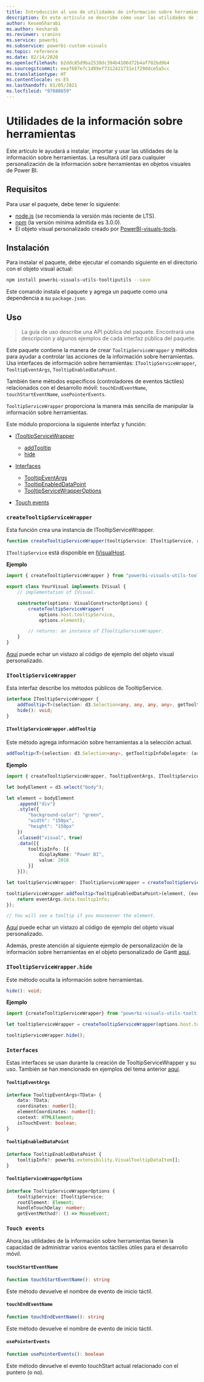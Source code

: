 ```yaml
---
title: Introducción al uso de utilidades de información sobre herramientas en objetos visuales de Power BI en análisis integrados de Power BI para obtener una mejor información de BI insertada
description: En este artículo se describe cómo usar las utilidades de información sobre herramientas para simplificar la personalización de la información sobre herramientas de objetos visuales de Power BI. Consiga mejores conclusiones insertadas de BI con los análisis insertados de Power BI.
author: KesemSharabi
ms.author: kesharab
ms.reviewer: sranins
ms.service: powerbi
ms.subservice: powerbi-custom-visuals
ms.topic: reference
ms.date: 02/14/2020
ms.openlocfilehash: b2ddc85d9ba2530dc394b4106d72b4af702bd9b4
ms.sourcegitcommit: eeaf607e7c1d89ef7312421731e1729ddce5a5cc
ms.translationtype: HT
ms.contentlocale: es-ES
ms.lasthandoff: 01/05/2021
ms.locfileid: "97888659"
---
```

# <a name="tooltip-utils"></a>Utilidades de la información sobre herramientas
Este artículo le ayudará a instalar, importar y usar las utilidades de la información sobre herramientas. La resultará útil para cualquier personalización de la información sobre herramientas en objetos visuales de Power BI.

## <a name="requirements"></a>Requisitos
Para usar el paquete, debe tener lo siguiente:
* [node.js](https://nodejs.org) (se recomienda la versión más reciente de LTS).
* [npm](https://www.npmjs.com/) (la versión mínima admitida es 3.0.0).
* El objeto visual personalizado creado por [PowerBI-visuals-tools](https://www.npmjs.com/package/powerbi-visuals-tools).

## <a name="installation"></a>Instalación

Para instalar el paquete, debe ejecutar el comando siguiente en el directorio con el objeto visual actual:

```bash
npm install powerbi-visuals-utils-tooltiputils --save
```
Este comando instala el paquete y agrega un paquete como una dependencia a su ```package.json```.

## <a name="usage"></a>Uso

> La guía de uso describe una API pública del paquete. Encontrará una descripción y algunos ejemplos de cada interfaz pública del paquete.

Este paquete contiene la manera de crear `TooltipServiceWrapper` y métodos para ayudar a controlar las acciones de la información sobre herramientas. Usa interfaces de información sobre herramientas: `ITooltipServiceWrapper`, `TooltipEventArgs`, `TooltipEnabledDataPoint`. 

También tiene métodos específicos (controladores de eventos táctiles) relacionados con el desarrollo móvil: `touchEndEventName`, `touchStartEventName`, `usePointerEvents`.

`TooltipServiceWrapper` proporciona la manera más sencilla de manipular la información sobre herramientas.

Este módulo proporciona la siguiente interfaz y función:
* [ITooltipServiceWrapper](#itooltipservicewrapper)
  * [addTooltip](#itooltipservicewrapperaddtooltip)
  * [hide](#itooltipservicewrapperhide)

* [Interfaces](#interfaces)
  * [TooltipEventArgs](#tooltipeventargs)
  * [TooltipEnabledDataPoint](#tooltipenableddatapoint)
  * [TooltipServiceWrapperOptions](#tooltipservicewrapperoptions)
* [Touch events](#touch-events)

### `createTooltipServiceWrapper`
Esta función crea una instancia de ITooltipServiceWrapper.

```typescript
function createTooltipServiceWrapper(tooltipService: ITooltipService, rootElement: Element, handleTouchDelay?: number,  getEventMethod?: () => MouseEvent): ITooltipServiceWrapper;
```

```ITooltipService``` está disponible en [IVisualHost](https://github.com/microsoft/PowerBI-visuals-tools/blob/master/templates/visuals/.api/v2.6.0/PowerBI-visuals.d.ts#L1335).

**Ejemplo**

```typescript
import { createTooltipServiceWrapper } from "powerbi-visuals-utils-tooltiputils";

export class YourVisual implements IVisual {
    // implementation of IVisual.

    constructor(options: VisualConstructorOptions) {
        createTooltipServiceWrapper(
            options.host.tooltipService,
            options.element);

        // returns: an instance of ITooltipServiceWrapper.
    }
}
```

[Aquí](https://github.com/microsoft/powerbi-visuals-gantt/blob/master/src/gantt.ts#L391) puede echar un vistazo al código de ejemplo del objeto visual personalizado.

### `ITooltipServiceWrapper`
Esta interfaz describe los métodos públicos de TooltipService.

```typescript
interface ITooltipServiceWrapper {
    addTooltip<T>(selection: d3.Selection<any, any, any, any>, getTooltipInfoDelegate: (args: TooltipEventArgs<T>) => powerbi.extensibility.VisualTooltipDataItem[], getDataPointIdentity?: (args: TooltipEventArgs<T>) => powerbi.visuals.ISelectionId, reloadTooltipDataOnMouseMove?: boolean): void;
    hide(): void;
}
```

#### `ITooltipServiceWrapper.addTooltip`

Este método agrega información sobre herramientas a la selección actual.

```typescript
addTooltip<T>(selection: d3.Selection<any>, getTooltipInfoDelegate: (args: TooltipEventArgs<T>) => VisualTooltipDataItem[], getDataPointIdentity?: (args: TooltipEventArgs<T>) => ISelectionId, reloadTooltipDataOnMouseMove?: boolean): void;
```

**Ejemplo**

```typescript
import { createTooltipServiceWrapper, TooltipEventArgs, ITooltipServiceWrapper, TooltipEnabledDataPoint } from "powerbi-visuals-utils-tooltiputils";

let bodyElement = d3.select("body");

let element = bodyElement
    .append("div")
    .style({
        "background-color": "green",
        "width": "150px",
        "height": "150px"
    })
    .classed("visual", true)
    .data([{
        tooltipInfo: [{
            displayName: "Power BI",
            value: 2016
        }]
    }]);

let tooltipServiceWrapper: ITooltipServiceWrapper = createTooltipServiceWrapper(tooltipService, bodyElement.get(0)); // tooltipService is from the IVisualHost.

tooltipServiceWrapper.addTooltip<TooltipEnabledDataPoint>(element, (eventArgs: TooltipEventArgs<TooltipEnabledDataPoint>) => {
    return eventArgs.data.tooltipInfo;
});

// You will see a tooltip if you mouseover the element.
```

[Aquí](https://github.com/microsoft/powerbi-visuals-gantt/blob/master/src/gantt.ts#L2931) puede echar un vistazo al código de ejemplo del objeto visual personalizado.

Además, preste atención al siguiente ejemplo de personalización de la información sobre herramientas en el objeto personalizado de Gantt [aquí](https://github.com/microsoft/powerbi-visuals-gantt/blob/master/src/gantt.ts#L573-L648).

### `ITooltipServiceWrapper.hide`

Este método oculta la información sobre herramientas.

```typescript
hide(): void;
```

**Ejemplo**

```typescript
import {createTooltipServiceWrapper} from "powerbi-visuals-utils-tooltiputils";

let tooltipServiceWrapper = createTooltipServiceWrapper(options.host.tooltipService, options.element); // options are from the VisualConstructorOptions.

tooltipServiceWrapper.hide();
```
### `Interfaces`
Estas interfaces se usan durante la creación de TooltipServiceWrapper y su uso. También se han mencionado en ejemplos del tema anterior [aquí](#itooltipservicewrapperaddtooltip).

#### `TooltipEventArgs`
```typescript
interface TooltipEventArgs<TData> {
    data: TData;
    coordinates: number[];
    elementCoordinates: number[];
    context: HTMLElement;
    isTouchEvent: boolean;
}
```

#### `TooltipEnabledDataPoint`
```typescript
interface TooltipEnabledDataPoint {
    tooltipInfo?: powerbi.extensibility.VisualTooltipDataItem[];
}
```

#### `TooltipServiceWrapperOptions`
```typescript
interface TooltipServiceWrapperOptions {
    tooltipService: ITooltipService;
    rootElement: Element;
    handleTouchDelay: number;
    getEventMethod?: () => MouseEvent;
```

### `Touch events`

Ahora,las utilidades de la información sobre herramientas tienen la capacidad de administrar varios eventos táctiles útiles para el desarrollo móvil.

#### `touchStartEventName`
```typescript
function touchStartEventName(): string
```
Este método devuelve el nombre de evento de inicio táctil.

#### `touchEndEventName`
```typescript
function touchEndEventName(): string
```
Este método devuelve el nombre de evento de inicio táctil.

#### `usePointerEvents`
```typescript
function usePointerEvents(): boolean
```
Este método devuelve el evento touchStart actual relacionado con el puntero (o no).
